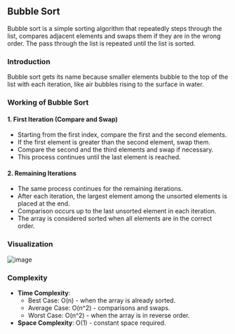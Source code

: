 ## Bubble Sort

Bubble sort is a simple sorting algorithm that repeatedly steps through the list, compares adjacent elements and swaps them if they are in the wrong order. The pass through the list is repeated until the list is sorted.

### Introduction

Bubble sort gets its name because smaller elements bubble to the top of the list with each iteration, like air bubbles rising to the surface in water.

### Working of Bubble Sort

#### 1. First Iteration (Compare and Swap)

- Starting from the first index, compare the first and the second elements.
- If the first element is greater than the second element, swap them.
- Compare the second and the third elements and swap if necessary.
- This process continues until the last element is reached.

#### 2. Remaining Iterations

- The same process continues for the remaining iterations.
- After each iteration, the largest element among the unsorted elements is placed at the end.
- Comparison occurs up to the last unsorted element in each iteration.
- The array is considered sorted when all elements are in the correct order.

### Visualization

![image](https://github.com/vansh-seth/Design-Analysis-of-Algorithms/assets/111755254/5b7057f0-609d-4b01-9777-c4ca41cdf9c8)


### Complexity

- **Time Complexity**: 
    - Best Case: O(n) - when the array is already sorted.
    - Average Case: O(n^2) - comparisons and swaps.
    - Worst Case: O(n^2) - when the array is in reverse order.
- **Space Complexity**: O(1) - constant space required.

